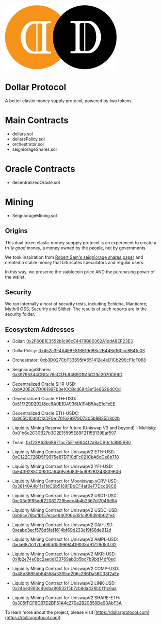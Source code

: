 ![](https://github.com/Dollar-Protocol/Core-Contracts/blob/master/assets/pair.svg)

# Dollar Protocol

A better elastic money supply protocol, powered by two tokens.

# Main Contracts
* dollars.sol
* dollarsPolicy.sol
* orchestrator.sol
* seigniorageShares.sol

# Oracle Contracts
* decentralizedOracle.sol

# Mining
* SeigniorageMining.sol

## Origins
This dual token elastic money suppply protocol is an experiment to create a truly *good* money, a money owned by the people, not by governments.

We took inspiration from [Robert Sam's seigniorage shares paper](https://github.com/rmsams/stablecoins/blob/master/paper.pdf) and created a stable money that bifurcates speculators and regular users.

In this way, we preserve the stablecoin price AND the purchasing power of the wallet.

## Security
We ran internally a host of security tests, including Echidna, Manticore, Mythril OSS, Securify and Slither. The results of such reports are in the security folder.

## Ecosystem Addresses
* Dollar: [0x2F6081E3552b1c86cE4479B80062A1ddA8EF23E3](http://etherscan.io/address/0x2F6081E3552b1c86cE4479B80062A1ddA8EF23E3)
* DollarPolicy: [0x452a3F4A4E8E81B619d88c2B44Bd160ce8B4fc03](http://etherscan.io/address/0x452a3F4A4E8E81B619d88c2B44Bd160ce8B4fc03)
* Orchestrator: [0xb3D027CbF33695fA651412e4eD1Cb299cF1cF068](http://etherscan.io/address/0xb3D027CbF33695fA651412e4eD1Cb299cF1cF068)
* SeigniorageShares: [0x39795344CBCc76cC3Fb94B9D1b15C23c2070C66D](http://etherscan.io/address/0x39795344CBCc76cC3Fb94B9D1b15C23c2070C66D)
* Decentralized Oracle SHR-USD: [0xbA20E267D061997b3e1CCBcd6843ef3e6626dCCd](http://etherscan.io/address/0xbA20E267D061997b3e1CCBcd6843ef3e6626dCCd)
* Decentralized Oracle ETH-USD: [0x51f729D292f8cc6A0E1D4936fA1F4B5AaE1cFeEE](http://etherscan.io/address/0x51f729D292f8cc6A0E1D4936fA1F4B5AaE1cFeEE)
* Decentralized Oracle ETH-USDC: [0x905C1036C12DF0e1701629979D7305bBB35D802b](http://etherscan.io/address/0x905C1036C12DF0e1701629979D7305bBB35D802b)
* Liquidity Mining Reserve for future (Uniswap V3 and beyond) - Multisig: [0x01b6e2C30B27b3D2E15595E89F2115B139Eaf597](http://etherscan.io/address/0x01b6e2C30B27b3D2E15595E89F2115B139Eaf597)
* Team: [0xf23A63b68671bc75E1e6644f2aBaCB0c1d8B5BB0](http://etherscan.io/address/0xf23A63b68671bc75E1e6644f2aBaCB0c1d8B5BB0)

* Liquidity Mining Contract for UniswapV2 ETH-USD: [0xC122C726D5F9975e87D710dFc021CbA6cDe8b718](http://etherscan.io/address/0xC122C726D5F9975e87D710dFc021CbA6cDe8b718)
* Liquidity Mining Contract for UniswapV2 YFI-USD: [0xE439285C0951Ca640FaBd83E5d992Bf343839B06](http://etherscan.io/address/0xE439285C0951Ca640FaBd83E5d992Bf343839B06)
* Liquidity Mining Contract for Mooniswap yCRV-USD: [0x38140A4b11a11dC6b5189FBbCF4af6eF7Dcc68C6](http://etherscan.io/address/0x38140A4b11a11dC6b5189FBbCF4af6eF7Dcc68C6)
* Liquidity Mining Contract for UniswapV2 USDT-USD: [0xc03d9f95edf22082729beec4b4b2567cf7046d94](http://etherscan.io/address/0xc03d9f95edf22082729beec4b4b2567cf7046d94)
* Liquidity Mining Contract for UniswapV2 USDC-USD: [0xb9ce76bc1b157eace940f06bd51c808d94b62fe4](http://etherscan.io/address/0xb9ce76bc1b157eace940f06bd51c808d94b62fe4)
* Liquidity Mining Contract for UniswapV2 DAI-USD: [0xeabc3ecf578d6fef1614bf69d233c19f68de912d](http://etherscan.io/address/0xeabc3ecf578d6fef1614bf69d233c19f68de912d)
* Liquidity Mining Contract for UniswapV2 AMPL-USD: [0xda68752f7bab60b1539694419003d91728d53732](http://etherscan.io/address/0xda68752f7bab60b1539694419003d91728d53732)
* Liquidity Mining Contract for UniswapV2 MKR-USD: [0x1b2e74e0bc2aede133769ab3b5bc7b9bd14df0ed](http://etherscan.io/address/0x1b2e74e0bc2aede133769ab3b5bc7b9bd14df0ed)
* Liquidity Mining Contract for UniswapV2 COMP-USD: [0x48e39B5bb84558a53f9ce206c2B6Da56C33f2aEe](http://etherscan.io/address/0x48e39B5bb84558a53f9ce206c2B6Da56C33f2aEe)
* Liquidity Mining Contract for UniswapV2 LINK-USD: [0x24bed893c46dba8693215b7cb8da426b0111c6aa](http://etherscan.io/address/0x24bed893c46dba8693215b7cb8da426b0111c6aa)
* Liquidity Mining Contract for UniswapV2 SHARE-ETH: [0x305fFCF8C97D2BF51A4c270e2B20850De90AbF3A](http://etherscan.io/address/0x305fFCF8C97D2BF51A4c270e2B20850De90AbF3A)


To learn more about the project, please visit [https://dollarprotocol.com](https://dollarprotocol.com)
